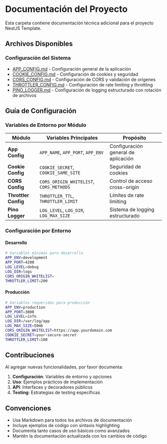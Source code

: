 # Documentación del Proyecto

Esta carpeta contiene documentación técnica adicional para el proyecto NestJS Template.

## Archivos Disponibles

### Configuración del Sistema

- [APP_CONFIG.md](./APP_CONFIG.md) - Configuración general de la aplicación
- [COOKIE_CONFIG.md](./COOKIE_CONFIG.md) - Configuración de cookies y seguridad
- [CORS_CONFIG.md](./CORS_CONFIG.md) - Configuración de CORS y validación de orígenes
- [THROTTLER_CONFIG.md](./THROTTLER_CONFIG.md) - Configuración de rate limiting y throttling
- [PINO_LOGGER.md](./PINO_LOGGER.md) - Configuración de logging estructurado con rotación de archivos

## Guía de Configuración

### Variables de Entorno por Módulo

| Módulo               | Variables Principales                   | Propósito                           |
| -------------------- | --------------------------------------- | ----------------------------------- |
| **App Config**       | `APP_NAME`, `APP_PORT`, `APP_ENV`       | Configuración general de aplicación |
| **Cookie Config**    | `COOKIE_SECRET`, `COOKIE_SAME_SITE`     | Seguridad de cookies                |
| **CORS Config**      | `CORS_ORIGIN_WHITELIST`, `CORS_METHODS` | Control de acceso cross-origin      |
| **Throttler Config** | `THROTTLER_TTL`, `THROTTLER_LIMIT`      | Límites de rate limiting            |
| **Pino Logger**      | `LOG_LEVEL`, `LOG_DIR`, `LOG_MAX_SIZE`  | Sistema de logging estructurado     |

### Configuración por Entorno

#### Desarrollo

```bash
# Variables mínimas para desarrollo
APP_ENV=development
APP_PORT=4200
LOG_LEVEL=debug
LOG_DIR=logs
CORS_ORIGIN_WHITELIST=
THROTTLER_LIMIT=200
```

#### Producción

```bash
# Variables requeridas para producción
APP_ENV=production
APP_PORT=3000
LOG_LEVEL=info
LOG_DIR=/var/log/app
LOG_MAX_SIZE=50mb
CORS_ORIGIN_WHITELIST=https://app.yourdomain.com
COOKIE_SECRET=your-secure-secret
THROTTLER_LIMIT=100
```

## Contribuciones

Al agregar nuevas funcionalidades, por favor documenta:

1. **Configuración**: Variables de entorno y opciones
2. **Uso**: Ejemplos prácticos de implementación
3. **API**: Interfaces y decoradores públicos
4. **Testing**: Estrategias de testing específicas

## Convenciones

- Usa Markdown para todos los archivos de documentación
- Incluye ejemplos de código con sintaxis highlighting
- Documenta tanto casos de uso básicos como avanzados
- Mantén la documentación actualizada con los cambios de código
